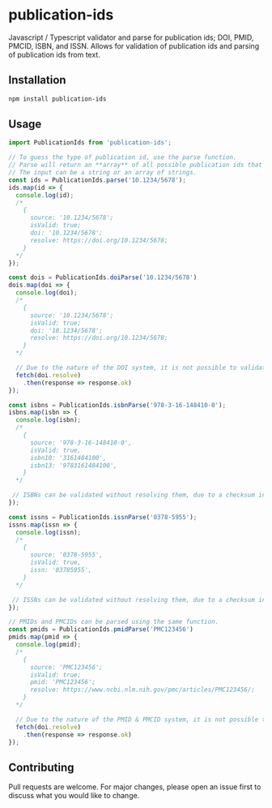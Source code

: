 # publication-ids
Javascript / Typescript validator and parse for publication ids; DOI, PMID, PMCID, ISBN, and ISSN.
Allows for validation of publication ids and parsing of publication ids from text.

## Installation
```bash
npm install publication-ids
```

## Usage
```ts
import PublicationIds from 'publication-ids';

// To guess the type of publication id, use the parse function.
// Parse will return an **array** of all possible publication ids that can be parsed from the input.
// The input can be a string or an array of strings.
const ids = PublicationIds.parse('10.1234/5678');
ids.map(id => {
  console.log(id);
  /*
    {
      source: '10.1234/5678';
      isValid: true;
      doi: '10.1234/5678';
      resolve: https://doi.org/10.1234/5678;
    }
  */
});

const dois = PublicationIds.doiParse('10.1234/5678')
dois.map(doi => {
  console.log(doi);
  /*
    {
      source: '10.1234/5678';
      isValid: true;
      doi: '10.1234/5678';
      resolve: https://doi.org/10.1234/5678;
    }
  */

  // Due to the nature of the DOI system, it is not possible to validate a DOI without resolving it.
  fetch(doi.resolve)
    .then(response => response.ok)
});

const isbns = PublicationIds.isbnParse('978-3-16-148410-0');
isbns.map(isbn => {
  console.log(isbn);
  /*
    {
      source: '978-3-16-148410-0',
      isValid: true,
      isbn10: '3161484100',
      isbn13: '9783161484100',
    }
  */

 // ISBNs can be validated without resolving them, due to a checksum in the ISBN.
});

const issns = PublicationIds.issnParse('0378-5955');
issns.map(issn => {
  console.log(issn);
  /*
    {
      source: '0378-5955',
      isValid: true,
      issn: '03785955',
    }
  */

 // ISSNs can be validated without resolving them, due to a checksum in the ISBN.
});

// PMIDs and PMCIDs can be parsed using the same function.
const pmids = PublicationIds.pmidParse('PMC123456')
pmids.map(pmid => {
  console.log(pmid);
  /*
    {
      source: 'PMC123456';
      isValid: true;
      pmid: 'PMC123456';
      resolve: https://www.ncbi.nlm.nih.gov/pmc/articles/PMC123456/;
    }
  */

  // Due to the nature of the PMID & PMCID system, it is not possible to validate a DOI without resolving it.
  fetch(doi.resolve)
    .then(response => response.ok)
});
```

## Contributing
Pull requests are welcome. For major changes, please open an issue first to discuss what you would like to change.
